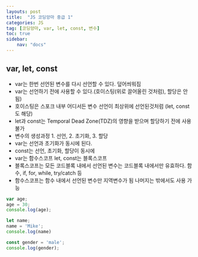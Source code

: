 ```yaml
---
layouts: post
title:  "JS 코딩앙마 중급 1"
categories: JS
tag: [코딩앙마, var, let, const, 변수]
toc: true
sidebar:
    nav: "docs"
---
```


## var, let, const

<ul>
<li>var는 한번 선언된 변수를 다시 선언할 수 있다. 덮어씌워짐</li>

<li>var는 선언하기 전에 사용할 수 있다.(호이스팅(위로 끌어올린 것처럼), 할당은 안됨)</li>

<li>호이스팅은 스포크 내부 어디서든 변수 선언이 최상위에 선언된것처럼 (let, const도 해당)</li>

<li>let과 const는 Temporal Dead Zone(TDZ)의 영향을 받으며 할당하기 전에 사용불가</li>

<li>변수의 생성과정 1. 선언, 2. 초기화, 3. 할당</li>

<li>var는 선언과 초기화가 동시에 된다.</li>

<li>const는 선언, 초기화, 할당이 동시에</li>

<li>var는 함수스코프 let, const는 블록스코프</li>

<li>블록스코프는 모든 코드블록 내에서 선언된 변수는 코드블록 내에서만 유효하다. 함수, if, for, while, try/catch 등</li>

<li>함수스코프는 함수 내에서 선언된 변수만 지역변수가 됨 나머지는 밖에서도 사용 가능</li>
</ul>

```js
var age;
age = 30;
console.log(age);

let name;
name = 'Mike';
console.log(name)

const gender = 'male';
console.log(gender);
```